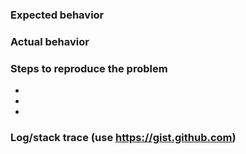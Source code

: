### Expected behavior

### Actual behavior

### Steps to reproduce the problem
* 
* 
* 

### Log/stack trace (use https://gist.github.com)